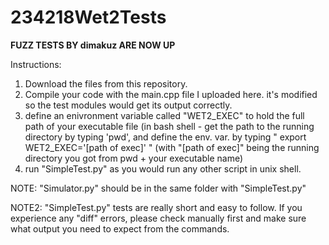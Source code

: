 234218Wet2Tests
================
****FUZZ TESTS BY dimakuz ARE NOW UP****

Instructions:

1. Download the files from this repository.
2. Compile your code with the main.cpp file I uploaded here. it's modified so the test modules would get its output correctly.
3. define an enivronment variable called "WET2_EXEC" to hold the full path of your executable file (in bash shell - get the path to the running directory by typing 'pwd', and define the env. var. by typing " export WET2_EXEC='[path of exec]' " (with "[path of exec]" being the running directory you got from pwd + your executable name)
4. run "SimpleTest.py" as you would run any other script in unix shell.


NOTE: "Simulator.py" should be in the same folder with "SimpleTest.py"

NOTE2: "SimpleTest.py" tests are really short and easy to follow. If you experience any "diff" errors, please check manually first and make sure what output you need to expect from the commands.


